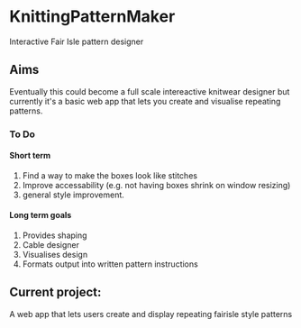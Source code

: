 # KnittingPatternMaker
Interactive Fair Isle pattern designer

## Aims
Eventually this could become a full scale intereactive knitwear designer but currently it's a basic web app that lets you create and visualise repeating patterns.

### To Do
#### Short term
1. Find a way to make the boxes look like stitches
2. Improve accessability (e.g. not having boxes shrink on window resizing)
3. general style improvement.

#### Long term goals
1. Provides shaping
2. Cable designer
3. Visualises design
4. Formats output into written pattern instructions

## Current project:

A web app that lets users create and display repeating fairisle style patterns

